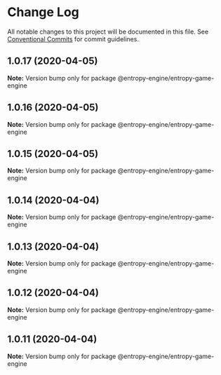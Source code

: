 # Change Log

All notable changes to this project will be documented in this file.
See [Conventional Commits](https://conventionalcommits.org) for commit guidelines.

## 1.0.17 (2020-04-05)

**Note:** Version bump only for package @entropy-engine/entropy-game-engine





## 1.0.16 (2020-04-05)

**Note:** Version bump only for package @entropy-engine/entropy-game-engine





## 1.0.15 (2020-04-05)

**Note:** Version bump only for package @entropy-engine/entropy-game-engine





## 1.0.14 (2020-04-04)

**Note:** Version bump only for package @entropy-engine/entropy-game-engine





## 1.0.13 (2020-04-04)

**Note:** Version bump only for package @entropy-engine/entropy-game-engine





## 1.0.12 (2020-04-04)

**Note:** Version bump only for package @entropy-engine/entropy-game-engine





## 1.0.11 (2020-04-04)

**Note:** Version bump only for package @entropy-engine/entropy-game-engine
